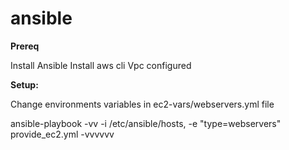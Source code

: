 # ansible

**Prereq**

Install Ansible
Install aws cli
Vpc configured

**Setup:**

Change environments variables in ec2-vars/webservers.yml file 

ansible-playbook -vv -i /etc/ansible/hosts, -e "type=webservers" provide_ec2.yml  -vvvvvv
